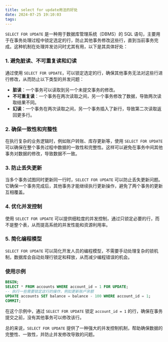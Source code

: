 ```yaml
---
title: select for update用法的好处
date: 2024-07-25 19:10:03
tags:
---
```

`SELECT FOR UPDATE` 是一种用于数据库管理系统（DBMS）的 SQL 语句，主要用于在事务处理过程中锁定选定的行，防止其他事务修改这些行，直到当前事务完成。这种机制在处理并发访问时尤其有用，以下是其具体好处：

### 1. **避免脏读、不可重复读和幻读**
通过使用 `SELECT FOR UPDATE`，可以锁定选定的行，确保其他事务无法对这些行进行修改，从而防止以下类型的并发问题：
- **脏读**：一个事务可以读取到另一个未提交事务的修改。
- **不可重复读**：一个事务在两次读取之间，另一个事务修改了数据，导致两次读取结果不同。
- **幻读**：一个事务在两次读取之间，另一个事务插入了新行，导致第二次读取返回更多行。

### 2. **确保一致性和完整性**
在执行复杂的业务逻辑时，例如账户转账、库存更新等，使用 `SELECT FOR UPDATE` 可以确保在整个事务过程中数据的一致性和完整性。这样可以避免在事务中间其他事务对数据的修改，导致数据不一致。

### 3. **防止丢失更新**
当多个事务试图同时更新同一行时，`SELECT FOR UPDATE` 可以防止丢失更新问题。它确保一个事务完成后，其他事务才能继续执行更新操作，避免了两个事务的更新互相覆盖。

### 4. **优化并发控制**
使用 `SELECT FOR UPDATE` 可以提供细粒度的并发控制，通过只锁定必要的行，而不是整个表，从而提高系统的并发性能和资源利用率。

### 5. **简化编程模型**
`SELECT FOR UPDATE` 可以简化开发人员的编程模型，不需要手动处理复杂的锁机制，数据库会自动处理行锁定和释放，从而减少编程错误的机会。

### 使用示例
```sql
BEGIN;
SELECT * FROM accounts WHERE account_id = 1 FOR UPDATE;
-- 执行一些需要锁定这行的操作，例如更新账户余额
UPDATE accounts SET balance = balance - 100 WHERE account_id = 1;
COMMIT;
```

在这个示例中，通过 `SELECT FOR UPDATE` 锁定 `account_id = 1` 的行，确保在事务提交之前，没有其他事务可以修改该行。

总的来说，`SELECT FOR UPDATE` 提供了一种强大的并发控制机制，帮助确保数据的完整性、一致性，并防止并发修改导致的问题。